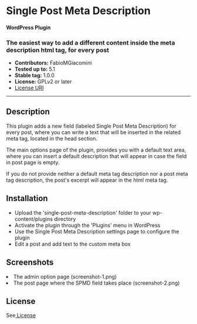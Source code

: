 # Single Post Meta Description
<h4>WordPress Plugin</h4>
<h3> The easiest way to add a different content inside the meta description html tag, for every post </h3>
<ul>
  <li><b>Contributors:</b> FabioMGiacomini</li>
<li><b>Tested up to:</b> 5.1</li>
  <li><b>Stable tag:</b> 1.0.0</li>
<li><b>License:</b> GPLv2 or later</li>

<li><a href="https://www.gnu.org/licenses/gpl-2.0.html">License URI</a></li>
</ul>
<hr>
<h2>Description</h2>
<p>This plugin adds a new field (labeled Single Post Meta Description) for every post, where you can write a text that will be inserted in the related meta tag, located in the head section.

The main options page of the plugin, provides you with a default text area, where you can insert a default description that will appear in case the field in post page is empty.

If you do not provide neither a default meta tag description nor a post meta tag  description, the post's excerpt will appear in the html meta tag.
</p>
<h2>Installation</h2>
<ul>
<li>Upload the 'single-post-meta-description' folder to your wp-content/plugins directory</li>
<li>Activate the plugin through the 'Plugins' menu in WordPress</li>
    <li>Use the Single Post Meta Description settings page to configure the plugin</li> 
  <li>Edit a post and add text to the custom meta box</li>
</ul>
<h2>Screenshots </h2>
<li> The admin option page (screenshot-1.png)</li>
<li> The post page where the SPMD field takes place (screenshot-2.png)</li>

<h2>License</h2>
<p>See<a href="https://www.gnu.org/licenses/gpl-2.0.html"> License</a></p>
